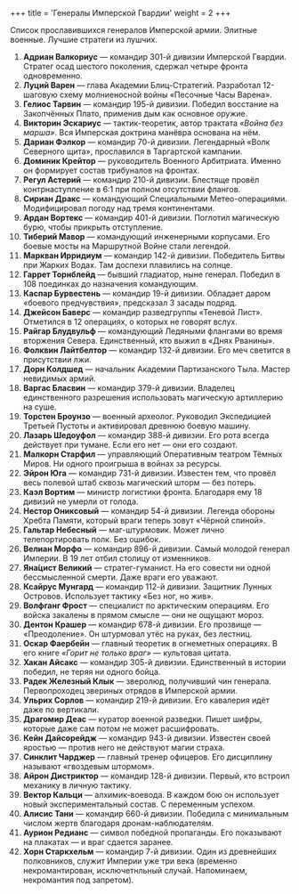 +++
title = 'Генералы Имперской Гвардии'
weight = 2
+++

Список прославившихся генералов Имперской армии. Элитные военные. Лучшие стратеги из лушчих.

1. **Адриан Валкориус** — командир 301-й дивизии Имперской Гвардии. Стратег осад шестого поколения, сдержал четыре фронта одновременно.
2. **Луций Варен** — глава Академии Блиц-Стратегий. Разработал 12-шаговую схему молниеносной войны «Песочные Часы Варена».
3. **Гелиос Тарвин** — командир 195-й дивизии. Победил восстание на Закопчённых Плато, применив дым как основное оружие.
4. **Викторин Эскариус** — тактик-теоретик, автор трактата *«Война без марша»*. Вся Имперская доктрина манёвра основана на нём.
5. **Дариан Фэлкор** — командир 70-й дивизии. Легендарный «Волк Северного щита», прославился в Таргартской кампании.
6. **Доминик Крейтор** — руководитель Военного Арбитриата. Именно он формирует состав трибуналов на фронтах.
7. **Регул Астерий** — командир 210-й дивизии. Блестяще провёл контрнаступление в 6:1 при полном отсутствии флангов.
8. **Сириан Дракс** — командующий Специальными Метео-операциями. Модифицировал погоду над тремя континентами.
9. **Ардан Вортекс** — командир 401-й дивизии. Поглотил магическую бурю, чтобы прикрыть отступление.
10. **Тиберий Мавор** — командующий инженерными корпусами. Его боевые мосты на Маршрутной Войне стали легендой.
11. **Маркван Ирридиум** — командир 142-й дивизии. Победитель Битвы при Жарких Водах. Там доспехи плавились на солнце.
12. **Гаррет Торнблейд** — бывший гладиатор, ныне генерал. Победил в 108 поединках до назначения командующим.
13. **Каспар Бурвестень** — командир 19-й дивизии. Обладает даром «боевого предчувствия», предсказал 3 засады подряд.
14. **Джейсон Баверс** — командир разведгруппы «Теневой Лист». Отметился в 12 операциях, о которых не говорят вслух.
15. **Райгар Блудвульф** — командующий Ледяными флангами во время вторжения Севера. Единственный, кто выжил в «Днях Рванины».
16. **Фолквин Лайтбелтор** — командир 132-й дивизии. Его меч светится в присутствии лжи.
17. **Дорн Колдшед** — начальник Академии Партизанского Тыла. Мастер невидимых армий.
18. **Варгас Бласвин** — командир 379-й дивизии. Владелец единственного разрешения использовать магическую артиллерию на суше.
19. **Торстен Броунзо** — военный археолог. Руководил Экспедицией Третьей Пустоты и активировал древнюю боевую машину.
20. **Лазарь Шедоуфол** — командир 388-й дивизии. Его рота всегда действует при тумане. Если его нет — они его создают.
21. **Малкорн Старфил** — управляющий Оперативным театром Тёмных Миров. Ни одного проигрыша в войнах за ресурсы.
22. **Эйрон Юга** — командир 731-й дивизии. Известен тем, что провёл весь полевой штаб сквозь магический шторм — без потерь.
23. **Каэл Вортим** — министр логистики фронта. Благодаря ему 18 дивизий не умерли от голода.
24. **Нестор Ониксовый** — командир 54-й дивизии. Легенда обороны Хребта Памяти, который враги теперь зовут «Чёрной спиной».
25. **Гальтар Небесный** — маг-штурмовик. Может лично телепортировать полк. Без ошибок.
26. **Велиан Морфо** — командир 896-й дивизии. Самый молодой генерал Империи. В 19 лет отбил столицу от изменников.
27. **Яна́цист Великий** — стратег-гуманист. На его совести ни одной бессмысленной смерти. Даже враги его уважают.
28. **Ксайрус Мунгард** — командир 112-й дивизии. Защитник Лунных Островов. Использует тактику «Без ног, но жив».
29. **Волфганг Фрост** — специалист по арктическим операциям. Его войска закалены в прямом смысле — они не ощущают мороз.
30. **Дентон Крашер** — командир 678-й дивизии. Его прозвище — «Преодоление». Он штурмовал утёс на руках, без лестниц.
31. **Оскар Фаербейн** — главный теоретик в огнеметных операциях. В его книге *«Горит не только враг»* — культовая цитата.
32. **Хакан Айсакс** — командир 305-й дивизии. Единственный в истории победил, не теряя ни одного бойца.
33. **Радек Железный Клык** — зверолюд, получивший чин генерала. Первопроходец звериных отрядов в Имперской армии.
34. **Ульрих Сорлов** — командир 219-й дивизии. Его кавалерия идёт даже по вертикали.
35. **Драгомир Деас** — куратор военной разведки. Пишет шифры, которые даже сам потом не может расшифровать.
36. **Кейн Дайсорейдж** — командир 943-й дивизии. Известен своей яростью — против него не действуют магии страха.
37. **Синклит Чарджер** — главный тренер офицеров. Его дисциплину называют «гвоздевым штормом».
38. **Айрон Дистриктор** — командир 128-й дивизии. Первый, кто встроил механику в личную тактику.
39. **Вектор Кальци** — алхимик-воевода. В каждом бою он использует новый экспериментальный состав. С переменным успехом.
40. **Алисис Тани** — командир 660-й дивизии. Победила с минимальным числом жертв благодаря дронам-наблюдателям.
41. **Аурион Редианс** — символ победной пропаганды. Его показывают на плакатах — и враг сдается заранее.
42. **Хорн Старкхельм** — командир 7-й дивизии. Один из древнейших полковников, служит Империи уже три века (временно некромантирован, исключетнльный случай. Напоминаем, некромантия под запретом).
